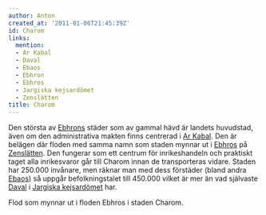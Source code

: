 ```yaml
---
author: Anton
created_at: '2011-01-06T21:45:39Z'
id: Charom
links:
  mention:
  - Ar Kabal
  - Daval
  - Ebaos
  - Ebhron
  - Ebhros
  - Jargiska kejsardömet
  - Zenslätten
title: Charom
---
```


Den största av [Ebhrons] städer som av gammal hävd är landets huvudstad, även om den administrativa
makten finns centrerad i [Ar Kabal]. Den är belägen där floden med samma namn som staden mynnar ut i
[Ebhros] på [Zenslätten]. Den fungerar som ett centrum för inrikeshandeln och praktiskt taget alla
inrikesvaror går till Charom innan de transporteras vidare. Staden har 250.000 invånare, men räknar
man med dess förstäder (bland andra [Ebaos]) så uppgår befolkningstalet till 450.000 vilket är mer
än vad självaste [Daval] i [Jargiska kejsardömet] har.

Flod som mynnar ut i floden Ebhros i staden Charom.

  [Ebhrons]: Ebhron
  [Ar Kabal]: Ar_Kabal
  [Ebhros]: Ebhros
  [Zenslätten]: Zenslätten
  [Ebaos]: Ebaos
  [Daval]: Daval
  [Jargiska kejsardömet]: Jargiska_kejsardömet
